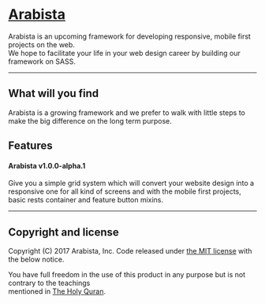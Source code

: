 # [Arabista](https://github.com/arabista/arabista)
Arabista is an upcoming framework for developing responsive, mobile first projects on the web.  
We hope to facilitate your life in your web design career by building our framework on SASS.
***
## What will you find
Arabista is a growing framework and we prefer to walk with little steps to make the big difference on the long term purpose.


## Features
#### Arabista v1.0.0-alpha.1
Give you a simple grid system which will convert your website design into a responsive one for all kind of screens and with the mobile first projects, basic rests container and feature button mixins.
***
## Copyright and license
Copyright (C) 2017  Arabista, Inc. Code released under [the MIT license](https://github.com/arabista/arabista/blob/master/LICENSE) with the below notice.

You have full freedom in the use of this product in any purpose but is not contrary to the teachings  
mentioned in [The Holy Quran](http://quran.ksu.edu.sa/index.php?l=en#aya=1_1&m=hafs&qaree=husary&trans=en_sh).
